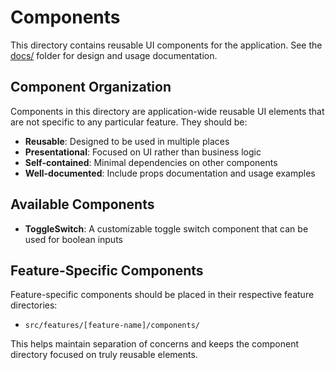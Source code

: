 # Components

This directory contains reusable UI components for the application. See the [docs/](../../docs/) folder for design and usage documentation.

## Component Organization

Components in this directory are application-wide reusable UI elements that are not specific to any particular feature. They should be:

- **Reusable**: Designed to be used in multiple places
- **Presentational**: Focused on UI rather than business logic
- **Self-contained**: Minimal dependencies on other components
- **Well-documented**: Include props documentation and usage examples

## Available Components

- **ToggleSwitch**: A customizable toggle switch component that can be used for boolean inputs

## Feature-Specific Components

Feature-specific components should be placed in their respective feature directories:

- `src/features/[feature-name]/components/`

This helps maintain separation of concerns and keeps the component directory focused on truly reusable elements.
